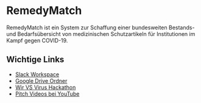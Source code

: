# RemedyMatch
RemedyMatch ist ein System zur Schaffung einer bundesweiten Bestands- und Bedarfsübersicht von medizinischen Schutzartikeln für Institutionen im Kampf gegen COVID-19. 
## Wichtige Links
* [Slack Workspace](https://join.slack.com/t/wirvsvirushil-w352020/shared_invite/zt-czmqlrt3-Jh32NCOGzL7Hdx5mTupVnw)
* [Google Drive Ordner](https://drive.google.com/drive/folders/19WP9pbj9FhvkxivAOyOkk2FxJ_zQ5ci6?ths=true)
* [Wir VS Virus Hackathon](https://wirvsvirushackathon.org/)
* [Pitch Videos bei YouTube](https://www.youtube.com/results?search_query=%23WirVsVirusHack)